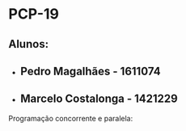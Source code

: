 # PCP-19

## Alunos: 
- ## Pedro Magalhães - 1611074
- ## Marcelo Costalonga - 1421229

Programação concorrente e paralela:

